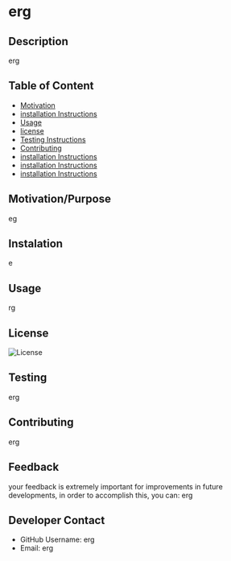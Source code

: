# erg

## Description
erg

## Table of Content

* [Motivation](#motivation)
* [installation Instructions](#Installation)
* [Usage](#Usage)
* [license](#license)
* [Testing Instructions](#Testing)
* [Contributing](#installation)
* [installation Instructions](#installation)
* [installation Instructions](#installation)
* [installation Instructions](#installation)
## Motivation/Purpose
eg

## Instalation
e

## Usage
rg

## License

![License](https://img.shields.io/badge/license-Apache2.0-informational.svg)

## Testing
erg

## Contributing
erg

## Feedback
your feedback is extremely important for improvements in future developments, in order to accomplish this, you can:
erg

## Developer Contact
* GitHub Username: erg
* Email: erg
    
    
    